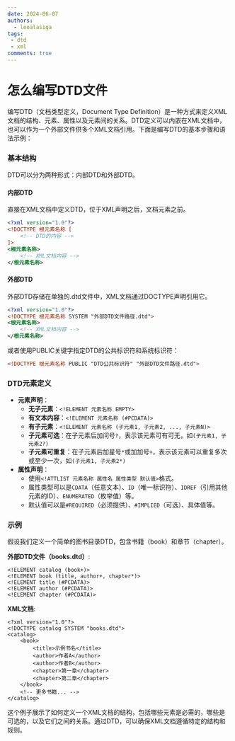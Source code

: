 ```yaml
---
date: 2024-06-07
authors:
  - leoalasiga
tags:
 - dtd
 - xml
comments: true
---
```


# 怎么编写DTD文件

编写DTD（文档类型定义，Document Type Definition）是一种方式来定义XML文档的结构、元素、属性以及元素间的关系。DTD定义可以内嵌在XML文档中，也可以作为一个外部文件供多个XML文档引用。下面是编写DTD的基本步骤和语法示例：

### 基本结构

DTD可以分为两种形式：内部DTD和外部DTD。

#### 内部DTD

直接在XML文档中定义DTD，位于XML声明之后，文档元素之前。

```Xml
<?xml version="1.0"?>
<!DOCTYPE 根元素名称 [
    <!-- DTD的内容 -->
]>
<根元素名称>
    <!-- XML文档内容 -->
</根元素名称>
```

#### 外部DTD

外部DTD存储在单独的.dtd文件中，XML文档通过DOCTYPE声明引用它。

```Xml
<?xml version="1.0"?>
<!DOCTYPE 根元素名称 SYSTEM "外部DTD文件路径.dtd">
<根元素名称>
    <!-- XML文档内容 -->
</根元素名称>
```

或者使用PUBLIC关键字指定DTD的公共标识符和系统标识符：

```Xml
<!DOCTYPE 根元素名称 PUBLIC "DTD公共标识符" "外部DTD文件路径.dtd">
```

### DTD元素定义

- **元素声明**：
  - **无子元素**：`<!ELEMENT 元素名称 EMPTY>`
  - **有文本内容**：`<!ELEMENT 元素名称 (#PCDATA)>`
  - **有子元素**：`<!ELEMENT 元素名称 (子元素1, 子元素2, ..., 子元素N)>`
  - **子元素可选**：在子元素后加问号`?`，表示该元素可有可无，如`(子元素1, 子元素2?)`
  - **子元素可重复**：在子元素后加星号`*`或加加号`+`，表示该元素可以重复多次或至少一次，如`(子元素1, 子元素2*)`
- **属性声明**：
  - 使用`<!ATTLIST 元素名称 属性名 属性类型 默认值>`格式。
  - 属性类型可以是`CDATA`（任意文本）、`ID`（唯一标识符）、`IDREF`（引用其他元素的ID）、`ENUMERATED`（枚举值）等。
  - 默认值可以是`#REQUIRED`（必须提供）、`#IMPLIED`（可选）、具体值等。

### 示例

假设我们定义一个简单的图书目录DTD，包含书籍（book）和章节（chapter）。

**外部DTD文件（books.dtd）**:

```
<!ELEMENT catalog (book+)>
<!ELEMENT book (title, author+, chapter*)>
<!ELEMENT title (#PCDATA)>
<!ELEMENT author (#PCDATA)>
<!ELEMENT chapter (#PCDATA)>
```

**XML文档**:

```
<?xml version="1.0"?>
<!DOCTYPE catalog SYSTEM "books.dtd">
<catalog>
    <book>
        <title>示例书名</title>
        <author>作者A</author>
        <author>作者B</author>
        <chapter>第一章</chapter>
        <chapter>第二章</chapter>
    </book>
    <!-- 更多书籍... -->
</catalog>
```

这个例子展示了如何定义一个XML文档的结构，包括哪些元素是必需的，哪些是可选的，以及它们之间的关系。通过DTD，可以确保XML文档遵循特定的结构和规则。
